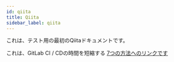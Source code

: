 ```yaml
---
id: qiita
title: Qiita
sidebar_label: qiita
---
```


これは、テスト用の最初のQiitaドキュメントです。

これは、GitLab CI / CDの時間を短縮する [7つの方法へのリンクです](qiita/2020/05/7-ways-to-speed-up-gitlab-ci-cd-times.md)
